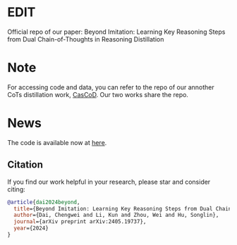 # EDIT
Official repo of our paper: Beyond Imitation: Learning Key Reasoning Steps from Dual Chain-of-Thoughts in Reasoning Distillation

# Note
For accessing code and data, you can refer to the repo of our annother CoTs distillation work, [CasCoD](https://github.com/C-W-D/CasCoD). Our two works share the repo.

# News
The code is available now at [here](https://github.com/C-W-D/CasCoD).

## Citation

If you find our work helpful in your research, please star and consider citing:

```bibtex
@article{dai2024beyond,
  title={Beyond Imitation: Learning Key Reasoning Steps from Dual Chain-of-Thoughts in Reasoning Distillation},
  author={Dai, Chengwei and Li, Kun and Zhou, Wei and Hu, Songlin},
  journal={arXiv preprint arXiv:2405.19737},
  year={2024}
}